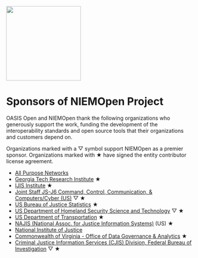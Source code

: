 <img src="artwork/NIEM-NO-Logo-v5.png" width="200">


# Sponsors of NIEMOpen Project

OASIS Open and NIEMOpen thank the following organizations who generously support the work, funding the development of the interoperability standards and open source tools that their organizations and customers depend on.  

Organizations marked with a &bigtriangledown; symbol support NIEMOpen as a premier sponsor. Organizations marked with &bigstar; have signed the entity contributor license agreement.

* [All Purpose Networks](https://allpurposenetworks.com/)
* [Georgia Tech Research Institute](https://gtri.gatech.edu/) &bigstar;
* [IJIS Institute](https://ijis.org/) &bigstar;
* [Joint Staff JS-J6 Command, Control, Communication, & Computers/Cyber (US)](https://www.jcs.mil/Directorates/J6-C4-Cyber/) &bigtriangledown; &bigstar;
* [US Bureau of Justice Statistics](https://bjs.ojp.gov/) &bigstar;
* [US Department of Homeland Security Science and Technology](https://www.dhs.gov/science-and-technology) &bigtriangledown; &bigstar;
* [US Department of Transportation](https://www.transportation.gov/) &bigstar;
* [NAJIS (National Assoc. for Justice Information Systems)](https://www.najis.org/) (US) &bigstar;
* [National Institute of Justice](https://nij.ojp.gov/)
* [Commonwealth of Virginia - Office of Data Governance & Analytics](https://www.odga.virginia.gov/) &bigstar;
* [Criminal Justice Information Services (CJIS) Division, Federal Bureau of Investigation](https://www.fbi.gov/services/cjis) &bigtriangledown; &bigstar;
